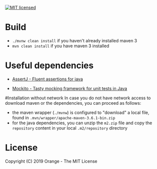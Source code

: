 [![MIT licensed](https://img.shields.io/badge/license-MIT-blue.svg)](LICENSE)

# Build
- ```./mvnw clean install``` if you haven't already installed maven 3
- ```mvn clean install``` if you have maven 3 installed

# Useful dependencies

 - [AssertJ - Fluent assertions for java](https://joel-costigliola.github.io/assertj/)
 
 - [Mockito - Tasty mocking framework for unit tests in Java](https://site.mockito.org/)
 
#Installation without network
In case you do not have network access to download maven or the dependencies, you can proceed as follows:
 - the maven wrapper (`./mvnw`) is configured to "download" a local file, found in `.mvn/wrapper/apache-maven-3.6.1-bin.zip`
 - for the java dependencies, you can unzip the `m2.zip` file and copy the `repository` content in your local `.m2/repository` directory 

# License
Copyright (C) 2019 Orange - The MIT License
